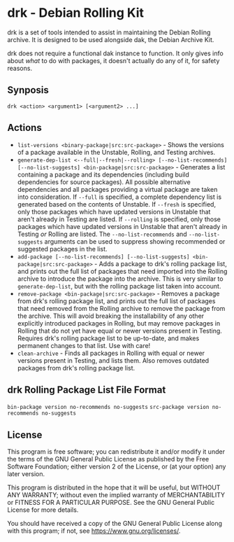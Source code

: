 # drk - Debian Rolling Kit

drk is a set of tools intended to assist in maintaining the Debian Rolling
archive. It is designed to be used alongside dak, the Debian Archive Kit.

drk does not require a functional dak instance to function. It only gives info
about *what* to do with packages, it doesn't actually do any of it, for safety
reasons.

## Synposis

```
drk <action> <argument1> [<argument2> ...]
```

## Actions

* `list-versions <binary-package|src:src-package>` - Shows the versions of a
  package available in the Unstable, Rolling, and Testing archives.
* `generate-dep-list <--full|--fresh|--rolling> [--no-list-recommends]
  [--no-list-suggests] <bin-package|src:src-package>` - Generates a list
  containing a package and its dependencies (including build dependencies for
  source packages). All possible alternative dependencies and all packages
  providing a virtual package are taken into consideration. If `--full` is
  specified, a complete dependency list is generated based on the contents of
  Unstable. If `--fresh` is specified, only those packages which have updated
  versions in Unstable that aren't already in Testing are listed. If `--rolling`
  is specified, only those packages which have updated versions in Unstable that
  aren't already in Testing *or* Rolling are listed. The `--no-list-recommends`
  and `--no-list-suggests` arguments can be used to suppress showing recommended
  or suggested packages in the list.
* `add-package [--no-list-recommends] [--no-list-suggests]
  <bin-package|src:src-package>` - Adds a package to drk's rolling package list,
  and prints out the full list of packages that need imported into the Rolling
  archive to introduce the package into the archive. This is very similar to
  `generate-dep-list`, but with the rolling package list taken into account.
* `remove-package <bin-package|src:src-package>` - Removes a package from drk's
  rolling package list, and prints out the full list of packages that need
  removed from the Rolling archive to remove the package from the archive. This
  will avoid breaking the installability of any other explicitly introduced
  packages in Rolling, but may remove packages in Rolling that do not yet have
  equal or newer versions present in Testing. Requires drk's rolling package
  list to be up-to-date, and makes permanent changes to that list. Use with
  care!
* `clean-archive` - Finds all packages in Rolling with equal or newer versions
  present in Testing, and lists them. Also removes outdated packages from drk's
  rolling package list.

## drk Rolling Package List File Format

`bin-package version no-recommends no-suggests`
`src-package version no-recommends no-suggests`

## License

This program is free software; you can redistribute it and/or modify
it under the terms of the GNU General Public License as published by
the Free Software Foundation; either version 2 of the License, or
(at your option) any later version.

This program is distributed in the hope that it will be useful,
but WITHOUT ANY WARRANTY; without even the implied warranty of
MERCHANTABILITY or FITNESS FOR A PARTICULAR PURPOSE.  See the
GNU General Public License for more details.

You should have received a copy of the GNU General Public License along
with this program; if not, see <https://www.gnu.org/licenses/>.